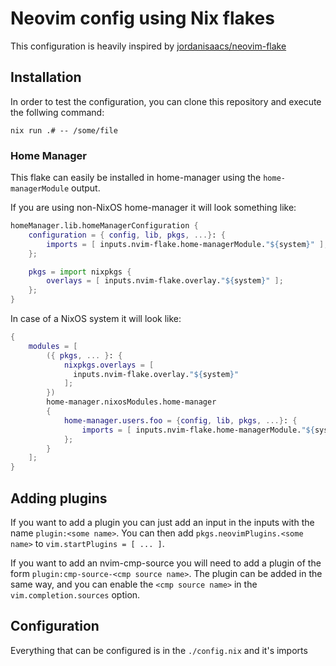 # Neovim config using Nix flakes

This configuration is heavily inspired by [jordanisaacs/neovim-flake](https://github.com/jordanisaacs/neovim-flake)

## Installation

In order to test the configuration, you can clone this repository and execute the follwing command:
```
nix run .# -- /some/file
```

### Home Manager

This flake can easily be installed in home-manager using the `home-managerModule` output.

If you are using non-NixOS home-manager it will look something like:

```nix
homeManager.lib.homeManagerConfiguration {
    configuration = { config, lib, pkgs, ...}: {
        imports = [ inputs.nvim-flake.home-managerModule."${system}" ];
    };

    pkgs = import nixpkgs {
        overlays = [ inputs.nvim-flake.overlay."${system}" ];
    };
}
```

In case of a NixOS system it will look like:

```nix
{
    modules = [
        ({ pkgs, ... }: {
            nixpkgs.overlays = [
              inputs.nvim-flake.overlay."${system}"
            ];
        })
        home-manager.nixosModules.home-manager
        {
            home-manager.users.foo = {config, lib, pkgs, ...}: {
                imports = [ inputs.nvim-flake.home-managerModule."${system}" ];
            };
        }
    ];
}
```

## Adding plugins

If you want to add a plugin you can just add an input in the inputs with the name `plugin:<some name>`. You can then add `pkgs.neovimPlugins.<some name>` to `vim.startPlugins = [ ... ]`.

If you want to add an nvim-cmp-source you will need to add a plugin of the form `plugin:cmp-source-<cmp source name>`. The plugin can be added in the same way, and you can enable the `<cmp source name>` in the `vim.completion.sources` option.

## Configuration

Everything that can be configured is in the `./config.nix` and it's imports
